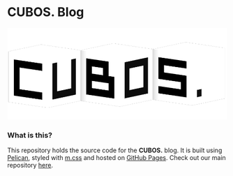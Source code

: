 # **CUBOS.** Blog

<p align="center">
  <a href="https://gamedevtecnico.github.io/cubos-blog">
    <img src="content/images/logo.png" alt="CUBOS. Engine logo">
  </a>
</p>

### What is this?

This repository holds the source code for the **CUBOS.** blog. It is built using
[Pelican](https://blog.getpelican.com/), styled with [m.css](https://mcss.mosra.cz/)
and hosted on [GitHub Pages](https://pages.github.com/). Check out our main repository
[here](https://github.com/GameDevTecnico/cubos).
